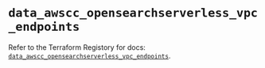 # `data_awscc_opensearchserverless_vpc_endpoints`

Refer to the Terraform Registory for docs: [`data_awscc_opensearchserverless_vpc_endpoints`](https://registry.terraform.io/providers/hashicorp/awscc/0.70.0/docs/data-sources/opensearchserverless_vpc_endpoints).
